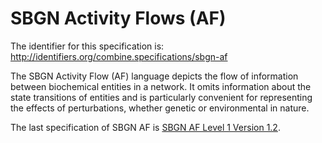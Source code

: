 # SBGN Activity Flows (AF)
The identifier for this specification is: http://identifiers.org/combine.specifications/sbgn-af

The SBGN Activity Flow (AF) language depicts the flow of information between biochemical entities in a network. It omits information about the state transitions of entities and is particularly convenient for representing the effects of perturbations, whether genetic or environmental in nature.

The last specification of SBGN AF is [SBGN AF Level 1 Version 1.2](./files/sbgn.af.level-1.version-1.2.pdf).